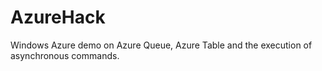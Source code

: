 AzureHack
=========

Windows Azure  demo on Azure Queue, Azure Table and the execution of asynchronous commands. 